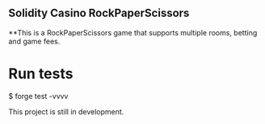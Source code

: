 ## Solidity Casino RockPaperScissors  

**This is a RockPaperScissors game that supports multiple rooms, betting and game fees.  

# Run tests  
$ forge test -vvvv  

This project is still in development.  
